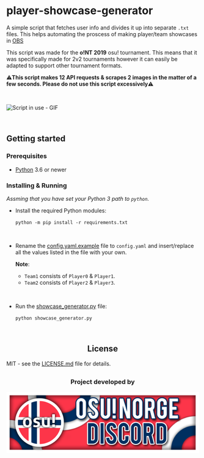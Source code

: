 <h1>player-showcase-generator</h1>

A simple script that fetches user info and divides it up into separate `.txt` files. This helps automating the proscess of making player/team showcases in [OBS](https://github.com/obsproject/obs-studio)


This script was made for the **o!NT 2019** osu! tournament. This means that it was specifically made for 2v2 tournaments however it can easily be adapted to support other tournament formats.

⚠️**This script makes 12 API requests & scrapes 2 images in the matter of a few seconds. Please do not use this script excessively**⚠️

<br>

![Script in use - GIF](https://i.imgur.com/sHzTKJp.gif)

<br>

<h2>Getting started</h2>

<h3>Prerequisites</h2>

* [Python](https://github.com/python/cpython) 3.6 or newer

<h3>Installing & Running</h3>

*Assming that you have set your Python 3 path to `python`.*

* Install the required Python modules:
  ```
  python -m pip install -r requirements.txt
  ```

<br>

* Rename the [config.yaml.example](config.yaml.example) file to `config.yaml` and insert/replace all the values listed in the file with your own.
    
    **Note**:
    * `Team1` consists of `Player0` & `Player1`. 
    * `Team2` consists of `Player2` & `Player3`.

<br>

* Run the [showcase_generator.py](showcase_generator.py) file:
  ```
  python showcase_generator.py
  ```

<br>

<h2 align="center">License</h2>

MIT - see the [LICENSE.md](LICENSE.md) file for details.

##
<div align="center">
  <h3>Project developed by</h3>
  <a href="https://discord.gg/Y7zyjGU"><img src="https://raw.githubusercontent.com/osu-Norge/assets/master/banner.png"></a>
</div>
